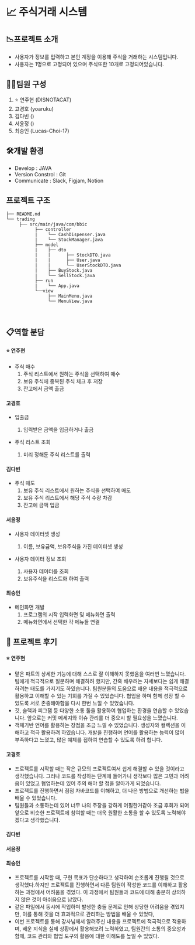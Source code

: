 
# 📈 주식거래 시스템

## 📉프로젝트 소개
* 사용자가 정보를 입력하고 본인 계정을 이용해 주식을 거래하는 시스템입니다.
* 사용자는 1명으로 고정되어 있으며 주식또한 10개로 고정되어있습니다.

## 🧑‍💻팀원 구성

1. ⭐️ 연주현 (DISNOTACAT)
2. 고경호 (yoaruku)
3. 김다빈 ()
4. 서윤정 ()
5. 최승인 (Lucas-Choi-17)

## 🛠️개발 환경
* Develop : JAVA
* Version Constrol : Git
* Communicate : Slack, Figjam, Notion

## 프로젝트 구조
```
├── README.md
└── trading
     ├── src/main/java/com/bbic
           ├── controller
           |    └── CashDispenser.java
           |    └── StockManager.java
           ├── model
           |    ├── dto
           |    |      ├── StockDTO.java
           |    |      ├── User.java
           |    |      └── UserStockDTO.java
           |    ├── BuyStock.java
           |    └── SellStock.java
           ├── run
           |    └── App.java
           └──view
                ├── MainMenu.java
                └── MenuView.java
```
<br>

## 📋역할 분담

#### ⭐️ 연주현
* 주식 매수
  1. 주식 리스트에서 원하는 주식을 선택하여 매수
  2. 보유 주식에 중복된 주식 체크 후 저장
  3. 잔고에서 금액 출금

#### 고경호
* 입출금
  1. 입력받은 금액을 입금하거나 출금
 
* 주식 리스트 조회
  1. 미리 정해둔 주식 리스트를 출력
 
#### 김다빈
* 주식 매도
  1. 보유 주식 리스트에서 원하는 주식을 선택하여 매도
  2. 보유 주식 리스트에서 해당 주식 수량 차감
  3. 잔고에 금액 입금
 
#### 서윤정
* 사용자 데이터셋 생성
  1. 이름, 보유금액, 보유주식을 가진 데이터셋 생성
     
* 사용자 데이터 정보 조회
  1. 사용자 데이터를 조회
  2. 보유주식을 리스트화 하여 출력

#### 최승인
* 메인화면 개발
  1. 프로그램의 시작 입력화면 및 메뉴화면 출력
  2. 메뉴화면에서 선택한 각 메뉴들 연결
 
## 📕 프로젝트 후기

#### ⭐️ 연주현
* 맡은 파트의 상세한 기능에 대해 스스로 잘 이해하지 못했음을 여러번 느꼈습니다. 팀에게 적극적으로 질문하며 해결하려 했지만, 간혹 배우려는 자세보다는 쉽게 해결하려는 태도를 가지기도 하였습니다.
  팀원분들의 도움으로 배운 내용을 적극적으로 활용하고 이해할 수 있는 기회를 가질 수 있었습니다. 협업을 하며 함께 성장 할 수 있도록 서로 존중해야함을 다시 한번 느낄 수 있었습니다.
* 깃, 슬랙과 피그잼 등 다양한 소통 툴을 활용하여 협업하는 환경을 연습할 수 있었습니다. 앞으로는 커밋 메세지와 이슈 관리를 더 중요시 할 필요성을 느꼈습니다.
* 객체기반 언어를 활용하는 장점을 조금 느낄 수 있었습니다. 생성자와 컬렉션을 이해하고 적극 활용하려 하였습니다. 개발을 진행하며 언어를 활용하는 능력이 많이 부족하다고 느꼈고, 많은 예제를 접하여 연습할 수 있도록 하려 합니다.



#### 고경호
* 프로젝트를 시작할 때는 작은 규모의 프로젝트여서 쉽게 해결할 수 있을 것이라고 생각했습니다. 그러나 코드를 작성하는 단계에 들어가니 생각보다 많은 고민과 어려움이 있었고 협업하는데 있어 주의 해야 할 점을 알아가게 되었습니다.
* 프로젝트를 진행하면서 점점 자바코드를 이해하고, 더 나은 방법으로 개선하는 법을 배울 수 있었습니다.
* 팀원들과 소통하는데 있어 너무 나의 주장을 강하게 어필한거같아 조금 후회가 되어 앞으로 비슷한 프로젝트에 참여할 때는 더욱 원활한 소통을 할 수 있도록 노력해야겠다고 생각했습니다.

#### 김다빈


#### 서윤정


#### 최승인
* 프로젝트를 시작할 때, 구현 목표가 단순하다고 생각하여 순조롭게 진행될 것으로 생각했다.하지만 프로젝트를 진행하면서 다른 팀원이 작성한 코드를 이해하고 활용하는 과정에서 어려움을 겪었다. 이 과정에서 팀원들과 코드에 대해 충분히 상의하지 않은 것이 아쉬움으로 남았다.
* 같은 파일에서 동시에 작업하며 발생한 충돌 문제로 인해 상당한 어려움을 겪었지만, 이를 통해 깃을 더 효과적으로 관리하는 방법을 배울 수 있었다,
* 이번 프로젝트를 통해 강사님께서 알려주신 내용을 프로젝트에 적극적으로 적용하며, 배운 지식을 실제 상황에서 활용해보려 노력하였고, 팀원간의 소통의 중요성과 함께, 코드 관리와 협업 도구의 활용에 대한 이해도를 높일 수 있었다.



